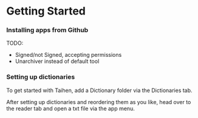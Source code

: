 # Getting Started

### Installing apps from Github

TODO:
- Signed/not Signed, accepting permissions
- Unarchiver instead of default tool

### Setting up dictionaries

To get started with Taihen, add a Dictionary folder via the Dictionaries tab.

After setting up dictionaries and reordering them as you like, head over to the reader tab and open a txt file via the app menu.
